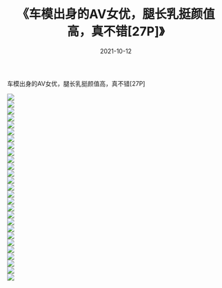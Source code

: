 ﻿---
layout: post
title:  《车模出身的AV女优，腿长乳挺颜值高，真不错[27P]》
date:   2021-10-12
img: http://imgx.orgx.ga/漏D/2021/车模出身的AV女优，腿长乳挺颜值高，真不错[27P]/000.jpg
categories: [美女, 清纯, 唯美]
---

车模出身的AV女优，腿长乳挺颜值高，真不错[27P]

  ![](http://imgx.orgx.ga/漏D/2021/车模出身的AV女优，腿长乳挺颜值高，真不错[27P]/001.jpg) <br> ![](http://imgx.orgx.ga/漏D/2021/车模出身的AV女优，腿长乳挺颜值高，真不错[27P]/002.jpg) <br> ![](http://imgx.orgx.ga/漏D/2021/车模出身的AV女优，腿长乳挺颜值高，真不错[27P]/003.jpg) <br> ![](http://imgx.orgx.ga/漏D/2021/车模出身的AV女优，腿长乳挺颜值高，真不错[27P]/004.jpg) <br> ![](http://imgx.orgx.ga/漏D/2021/车模出身的AV女优，腿长乳挺颜值高，真不错[27P]/005.jpg) <br> ![](http://imgx.orgx.ga/漏D/2021/车模出身的AV女优，腿长乳挺颜值高，真不错[27P]/006.jpg) <br> ![](http://imgx.orgx.ga/漏D/2021/车模出身的AV女优，腿长乳挺颜值高，真不错[27P]/007.jpg) <br> ![](http://imgx.orgx.ga/漏D/2021/车模出身的AV女优，腿长乳挺颜值高，真不错[27P]/008.jpg) <br> ![](http://imgx.orgx.ga/漏D/2021/车模出身的AV女优，腿长乳挺颜值高，真不错[27P]/009.jpg) <br> ![](http://imgx.orgx.ga/漏D/2021/车模出身的AV女优，腿长乳挺颜值高，真不错[27P]/010.jpg) <br> ![](http://imgx.orgx.ga/漏D/2021/车模出身的AV女优，腿长乳挺颜值高，真不错[27P]/011.jpg) <br> ![](http://imgx.orgx.ga/漏D/2021/车模出身的AV女优，腿长乳挺颜值高，真不错[27P]/012.jpg) <br> ![](http://imgx.orgx.ga/漏D/2021/车模出身的AV女优，腿长乳挺颜值高，真不错[27P]/013.jpg) <br> ![](http://imgx.orgx.ga/漏D/2021/车模出身的AV女优，腿长乳挺颜值高，真不错[27P]/014.jpg) <br> ![](http://imgx.orgx.ga/漏D/2021/车模出身的AV女优，腿长乳挺颜值高，真不错[27P]/015.jpg) <br> ![](http://imgx.orgx.ga/漏D/2021/车模出身的AV女优，腿长乳挺颜值高，真不错[27P]/016.jpg) <br> ![](http://imgx.orgx.ga/漏D/2021/车模出身的AV女优，腿长乳挺颜值高，真不错[27P]/017.jpg) <br> ![](http://imgx.orgx.ga/漏D/2021/车模出身的AV女优，腿长乳挺颜值高，真不错[27P]/018.jpg) <br> ![](http://imgx.orgx.ga/漏D/2021/车模出身的AV女优，腿长乳挺颜值高，真不错[27P]/019.jpg) <br> ![](http://imgx.orgx.ga/漏D/2021/车模出身的AV女优，腿长乳挺颜值高，真不错[27P]/020.jpg) <br> ![](http://imgx.orgx.ga/漏D/2021/车模出身的AV女优，腿长乳挺颜值高，真不错[27P]/021.jpg) <br> ![](http://imgx.orgx.ga/漏D/2021/车模出身的AV女优，腿长乳挺颜值高，真不错[27P]/022.jpg) <br> ![](http://imgx.orgx.ga/漏D/2021/车模出身的AV女优，腿长乳挺颜值高，真不错[27P]/023.jpg) <br> ![](http://imgx.orgx.ga/漏D/2021/车模出身的AV女优，腿长乳挺颜值高，真不错[27P]/024.jpg) <br> ![](http://imgx.orgx.ga/漏D/2021/车模出身的AV女优，腿长乳挺颜值高，真不错[27P]/025.jpg) <br> ![](http://imgx.orgx.ga/漏D/2021/车模出身的AV女优，腿长乳挺颜值高，真不错[27P]/026.jpg) <br> ![](http://imgx.orgx.ga/漏D/2021/车模出身的AV女优，腿长乳挺颜值高，真不错[27P]/027.jpg) <br>